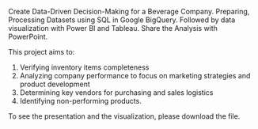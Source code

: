 Create Data-Driven Decision-Making for a Beverage Company. Preparing, Processing Datasets using SQL in Google BigQuery. Followed by data visualization with Power BI and Tableau. Share the Analysis with PowerPoint.

This project aims to:
1. Verifying inventory items completeness
2. Analyzing company performance to focus on marketing strategies and product development
3. Determining key vendors for purchasing and sales logistics
4. Identifying non-performing products.

To see the presentation and the visualization, please download the file. 
